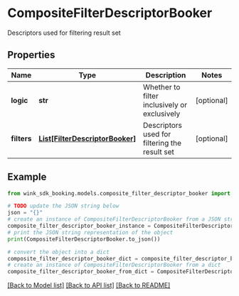# CompositeFilterDescriptorBooker

Descriptors used for filtering result set

## Properties

Name | Type | Description | Notes
------------ | ------------- | ------------- | -------------
**logic** | **str** | Whether to filter inclusively or exclusively | [optional] 
**filters** | [**List[FilterDescriptorBooker]**](FilterDescriptorBooker.md) | Descriptors used for filtering the result set | [optional] 

## Example

```python
from wink_sdk_booking.models.composite_filter_descriptor_booker import CompositeFilterDescriptorBooker

# TODO update the JSON string below
json = "{}"
# create an instance of CompositeFilterDescriptorBooker from a JSON string
composite_filter_descriptor_booker_instance = CompositeFilterDescriptorBooker.from_json(json)
# print the JSON string representation of the object
print(CompositeFilterDescriptorBooker.to_json())

# convert the object into a dict
composite_filter_descriptor_booker_dict = composite_filter_descriptor_booker_instance.to_dict()
# create an instance of CompositeFilterDescriptorBooker from a dict
composite_filter_descriptor_booker_from_dict = CompositeFilterDescriptorBooker.from_dict(composite_filter_descriptor_booker_dict)
```
[[Back to Model list]](../README.md#documentation-for-models) [[Back to API list]](../README.md#documentation-for-api-endpoints) [[Back to README]](../README.md)


